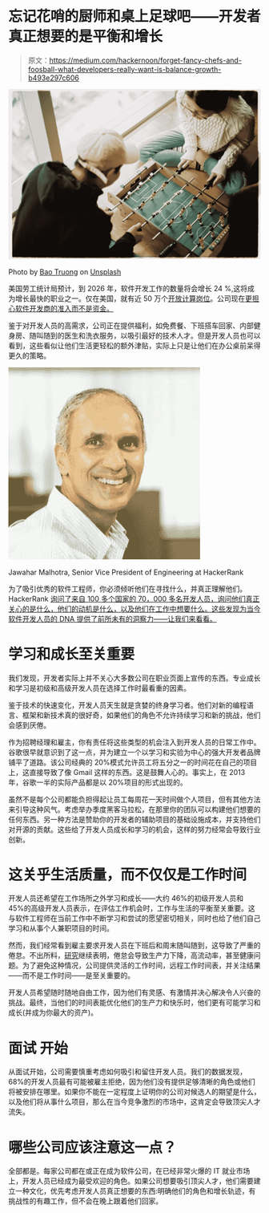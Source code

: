 # 忘记花哨的厨师和桌上足球吧——开发者真正想要的是平衡和增长

> 原文：<https://medium.com/hackernoon/forget-fancy-chefs-and-foosball-what-developers-really-want-is-balance-growth-b493e297c606>

![](img/0efb0aacce314064d0a232389ccfd873.png)

Photo by [Bao Truong](https://unsplash.com/@ba0_tru0ng?utm_source=medium&utm_medium=referral) on [Unsplash](https://unsplash.com?utm_source=medium&utm_medium=referral)

美国劳工统计局预计，到 2026 年，软件开发工作的数量将会增长 24 %,这将成为增长最快的职业之一。仅在美国，就有近 50 万个[开放计算岗位](https://code.org/promote)。公司现在[更担心软件开发商的准入而不是资金。](https://stripe.com/reports/developer-coefficient-2018)

鉴于对开发人员的高需求，公司正在提供福利，如免费餐、下班搭车回家、内部健身房、随叫随到的医生和洗衣服务，以吸引最好的技术人才。但是开发人员也可以看到，这些看似让他们生活更轻松的额外津贴，实际上只是让他们在办公桌前呆得更久的策略。

![](img/f28b92e5babbea2ea1a4f9d1d59ab16f.png)

Jawahar Malhotra, Senior Vice President of Engineering at HackerRank

为了吸引优秀的软件工程师，你必须倾听他们在寻找什么，并真正理解他们。HackerRank [询问了来自 100 多个国家的 70，000 多名开发人员，询问他们真正关心的是什么，他们的动机是什么，以及他们在工作中想要什么。这些发现为当今软件开发人员的 DNA 提供了前所未有的洞察力——让我们来看看。](https://research.hackerrank.com/developer-skills/2019)

# **学习和成长至关重要**

我们发现，开发者实际上并不关心大多数公司在职业页面上宣传的东西。专业成长和学习是初级和高级开发人员在选择工作时最看重的因素。

鉴于技术的快速变化，开发人员天生就是贪婪的终身学习者。他们对新的编程语言、框架和新技术真的很好奇，如果他们的角色不允许持续学习和新的挑战，他们会感到厌倦。

作为招聘经理和雇主，你有责任将这些类型的机会注入到开发人员的日常工作中。谷歌很早就意识到了这一点，并为建立一个以学习和实验为中心的强大开发者品牌铺平了道路。该公司经典的 20%模式允许员工将五分之一的时间花在自己的项目上，这直接导致了像 Gmail 这样的东西。这是鼓舞人心的。事实上，在 2013 年，谷歌一半的实际产品都是以 20%项目的形式出现的。

虽然不是每个公司都能负担得起让员工每周花一天时间做个人项目，但有其他方法来引导这种风气。考虑举办季度黑客马拉松，在那里你的团队可以构建他们想要的任何东西。另一种方法是赞助你的开发者的辅助项目的基础设施成本，并支持他们对开源的贡献。这些给了开发人员成长和学习的机会，这样的努力经常会导致行业创新。

# **这关乎生活质量，而不仅仅是工作时间**

开发人员还希望在工作场所之外学习和成长——大约 46%的初级开发人员和 45%的高级开发人员表示，在评估工作机会时，工作与生活的平衡至关重要。这与软件工程师在当前工作中不断学习和尝试的愿望密切相关，同时也给了他们自己学习和从事个人兼职项目的时间。

然而，我们经常看到雇主要求开发人员在下班后和周末随叫随到，这导致了严重的倦怠。不出所料，[研究](https://hbr.org/2017/04/employee-burnout-is-a-problem-with-the-company-not-the-person)继续表明，倦怠会导致生产力下降，高流动率，甚至健康问题。为了避免这种情况，公司提供灵活的工作时间，远程工作时间表，并关注结果——而不是工作时间——是至关重要的。

开发人员希望随时随地自由工作，因为他们有灵感、有激情并决心解决令人兴奋的挑战。最终，当他们的时间表能优化他们的生产力和快乐时，他们更有可能学习和成长(并成为你最大的资产)。

# **面试** **开始**

从面试开始，公司需要慎重考虑如何吸引和留住开发人员。我们的数据发现，68%的开发人员最有可能被雇主拒绝，因为他们没有提供足够清晰的角色或他们将被安排在哪里。如果你不能在一定程度上证明你的公司对候选人的期望是什么，以及他们将从事什么项目，那么在当今竞争激烈的市场中，这肯定会导致顶尖人才流失。

# 哪些公司应该注意这一点？

全部都是。每家公司都在或正在成为软件公司，在已经非常火爆的 IT 就业市场上，开发人员已经成为最受欢迎的角色。如果公司想要吸引顶尖人才，他们需要建立一种文化，优先考虑开发人员真正想要的东西:明确他们的角色和增长轨迹，有挑战性的有趣工作，但不会在晚上跟着他们回家。
